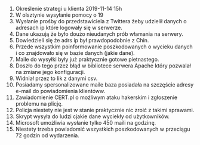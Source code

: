 1. Określenie strategi u klienta 2019-11-14 15h
2. W olsztynie wysyłanie pomocy o 19
3. Wysłanie prośby do przedstawiciela z Twittera żeby udzielił danych o adresach ip które logowały się w serwerze.
4. Dane ukazują że było doużo nieudanych prób włamania na serwery.
5. Dowiedzieli się że adrs ip był prawdopodobnie z Chin.
6. Przede wszystkim poinformowanie poszkodowanych o wycieku danych i co znajdowało się w bazie danych (jakie dane).
7. Maile do wysyłki były już praktycznie gotowe pietnastego.
8. Doszło do tego przez błąd w bibliotece serwera Apache który pozwalał na zmiane jego konfiguracji.
9. Widniał przez to lik z danymi csv.
10. Posiadamy spersonalizowane maile baza posiadała na szczęście adresy e-mail do powiadomienia klientóww.
11. Zawiadomienie CERT.pl o możliwym ataku hakerskim i zgłoszenie problemu na plicję.
12. Policja niestety nie jest w stanie praktycznie nic zroić z takimi sprawami.
13. Skrypt wysyła do ludzi cjakie dane wyciekły od użytkowników.
14. Microsoft umożliwia wysłanie tylko 450 maili na godzinę.
15. Niestety trzeba powiadomić wszystkich poszkodowanych w przeciągu 72 godzin od wydarzenia.
